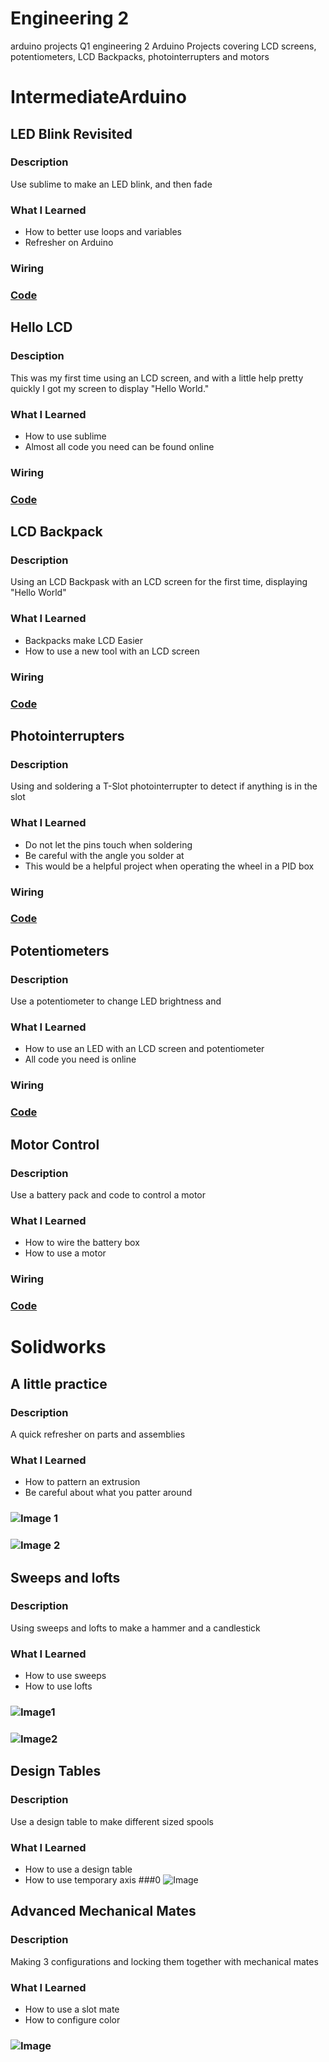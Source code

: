 # Engineering 2
arduino projects Q1 engineering 2
Arduino Projects covering LCD screens, potentiometers, LCD Backpacks, photointerrupters and motors
# IntermediateArduino
## LED Blink Revisited
### Description
Use sublime to make an LED blink, and then fade
### What I Learned
* How to better use loops and variables 
* Refresher on Arduino
### Wiring
### [Code](IntermediateArduino/Led_Blink_Revisited)
## Hello LCD
### Desciption
This was my first time using an LCD screen, and with a little help pretty quickly I got my screen to display "Hello World."
### What I Learned
* How to use sublime 
* Almost all code you need can be found online
### Wiring
### [Code](IntermediateArduino/Hellolcd/HelloLCD.ino/HelloLCD.ino.ino)
## LCD Backpack
### Description
Using an LCD Backpask with an LCD screen for the first time, displaying "Hello World"
### What I Learned
* Backpacks make LCD Easier 
* How to use a new tool with an LCD screen
### Wiring
### [Code](IntermediateArduino/lcd_backpack/LCD_Backpack.ino/LCDBackpack.ino/LCDBackpack.ino.ino)
## Photointerrupters
### Description
Using and soldering a T-Slot photointerrupter to detect if anything is in the slot
### What I Learned
* Do not let the pins touch when soldering 
* Be careful with the angle you solder at 
* This would be a helpful project when operating the wheel in a PID box
### Wiring
### [Code](IntermediateArduino/Photointerrupter/photointerrupters.ino)
## Potentiometers
### Description
Use a potentiometer to change LED brightness and
### What I Learned
* How to use an LED with an LCD screen and potentiometer 
* All code you need is online
### Wiring
### [Code](IntermediateArduino/LCD_Potentiometer/LCD_Potentiometer.ino)
## Motor Control
### Description
Use a battery pack and code to control a motor
### What I Learned
* How to wire the battery box 
* How to use a motor
### Wiring
### [Code](IntermediateArduino/Motor_control/Motor_control.ino)
# Solidworks
## A little practice
### Description
A quick refresher on parts and assemblies
### What I Learned
* How to pattern an extrusion 
* Be careful about what you patter around
### ![Image 1](Media/MyPressureplate.JPG)
### ![Image 2](Media/Tutor_Assem.JPG)
## Sweeps and lofts
### Description
Using sweeps and lofts to make a hammer and a candlestick
### What I Learned
* How to use sweeps 
* How to use lofts
### ![Image1](Media/hammer.JPG)
### ![Image2](Media/Cstick.JPG)
## Design Tables
### Description
Use a design table to make different sized spools
### What I Learned
* How to use a design table 
* How to use temporary axis
###0 ![Image](Media/spool.JPG)
## Advanced Mechanical Mates
### Description
Making 3 configurations and locking them together with mechanical mates
### What I Learned
* How to use a slot mate 
* How to configure color
### ![Image](Media/Advanced_MM.JPG)
